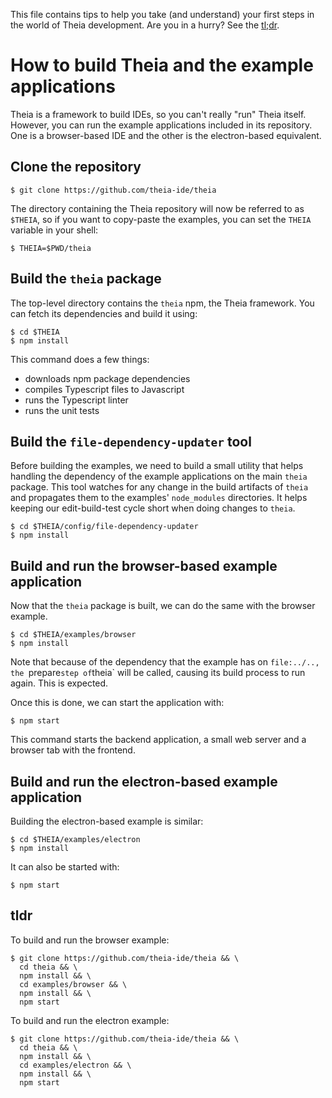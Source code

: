 This file contains tips to help you take (and understand) your first steps in
the world of Theia development.  Are you in a hurry?  See the [tl;dr](#tldr).

# How to build Theia and the example applications

Theia is a framework to build IDEs, so you can't really "run" Theia itself.
However, you can run the example applications included in its repository.  One
is a browser-based IDE and the other is the electron-based equivalent.

## Clone the repository

    $ git clone https://github.com/theia-ide/theia

The directory containing the Theia repository will now be referred to as
`$THEIA`, so if you want to copy-paste the examples, you can set the `THEIA`
variable in your shell:

    $ THEIA=$PWD/theia

## Build the `theia` package

The top-level directory contains the `theia` npm, the Theia framework.  You can
fetch its dependencies and build it using:

    $ cd $THEIA
    $ npm install

This command does a few things:

 - downloads npm package dependencies
 - compiles Typescript files to Javascript
 - runs the Typescript linter
 - runs the unit tests

## Build the `file-dependency-updater` tool

Before building the examples, we need to build a small utility that helps
handling the dependency of the example applications on the main `theia`
package.  This tool watches for any change in the build artifacts of `theia`
and propagates them to the examples' `node_modules` directories.  It helps
keeping our edit-build-test cycle short when doing changes to `theia`.

    $ cd $THEIA/config/file-dependency-updater
    $ npm install

## Build and run the browser-based example application

Now that the `theia` package is built, we can do the same with the browser
example.

    $ cd $THEIA/examples/browser
    $ npm install

Note that because of the dependency that the example has on `file:../.., the
`prepare` step of `theia` will be called, causing its build process to run
again.  This is expected.

Once this is done, we can start the application with:

    $ npm start

This command starts the backend application, a small web server and a browser
tab with the frontend.

## Build and run the electron-based example application

Building the electron-based example is similar:

    $ cd $THEIA/examples/electron
    $ npm install

It can also be started with:

    $ npm start

## tldr

To build and run the browser example:

    $ git clone https://github.com/theia-ide/theia && \
      cd theia && \
      npm install && \
      cd examples/browser && \
      npm install && \
      npm start

To build and run the electron example:

    $ git clone https://github.com/theia-ide/theia && \
      cd theia && \
      npm install && \
      cd examples/electron && \
      npm install && \
      npm start
